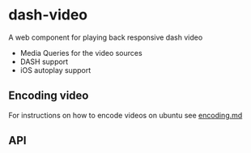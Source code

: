 # dash-video

A web component for playing back responsive dash video

- Media Queries for the video sources
- DASH support
- iOS autoplay support 

## Encoding video

For instructions on how to encode videos on ubuntu see [encoding.md](encoding.md)


## API
